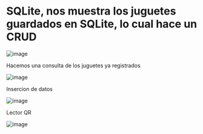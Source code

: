 # SQLite, nos muestra los juguetes guardados en SQLite, lo cual hace un CRUD

![image](https://user-images.githubusercontent.com/56771357/215849791-b84828b4-9812-45b7-b9bd-d12796bea8c3.png)


Hacemos una consulta de los juguetes ya registrados

![image](https://user-images.githubusercontent.com/56771357/215850235-015c2ad3-af4e-4508-9c8e-77166b16a398.png)


Insercion de datos

![image](https://user-images.githubusercontent.com/56771357/215851168-5d73b43e-f189-485d-9d46-33a2578f8420.png)


Lector QR

![image](https://user-images.githubusercontent.com/56771357/215851555-f5b88a30-1a69-48a1-8282-3698ceea0c1e.png)
